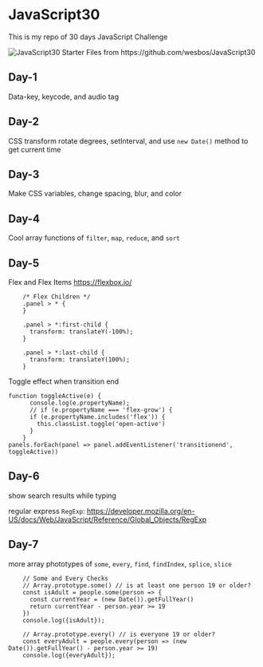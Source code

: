 # JavaScript30
This is my repo of 30 days JavaScript Challenge

<img src="https://camo.githubusercontent.com/13a16597bc17b350b043e30ab701082fc276d3c4/68747470733a2f2f6a61766173637269707433302e636f6d2f696d616765732f4a53332d736f6369616c2d73686172652e706e67" alt="JavaScript30">
Starter Files from https://github.com/wesbos/JavaScript30

## Day-1

Data-key, keycode, and audio tag

## Day-2

CSS transform rotate degrees, setInterval, and use `new Date()` method to get current time

## Day-3 

Make CSS variables, change spacing, blur, and color

## Day-4 

Cool array functions of `filter`, `map`, `reduce`, and `sort`

## Day-5

Flex and Flex Items https://flexbox.io/

```
    /* Flex Children */
    .panel > * {
    }

    .panel > *:first-child {
      transform: translateY(-100%);
    }

    .panel > *:last-child {
      transform: translateY(100%);
    }

```

Toggle effect when transition end 

```
function toggleActive(e) {
      console.log(e.propertyName);
      // if (e.propertyName === 'flex-grow') {
      if (e.propertyName.includes('flex')) {
        this.classList.toggle('open-active')
      }
    }
panels.forEach(panel => panel.addEventListener('transitionend', toggleActive))
```

## Day-6

show search results while typing

regular express `RegExp`:
https://developer.mozilla.org/en-US/docs/Web/JavaScript/Reference/Global_Objects/RegExp

## Day-7

more array phototypes of `some`, `every`, `find`, `findIndex`, `splice`, `slice`

```
    // Some and Every Checks
    // Array.prototype.some() // is at least one person 19 or older?
    const isAdult = people.some(person => {
      const currentYear = (new Date()).getFullYear()
      return currentYear - person.year >= 19
    })
    console.log({isAdult});

    // Array.prototype.every() // is everyone 19 or older?
    const everyAdult = people.every(person => (new Date()).getFullYear() - person.year >= 19)
    console.log({everyAdult});
```
